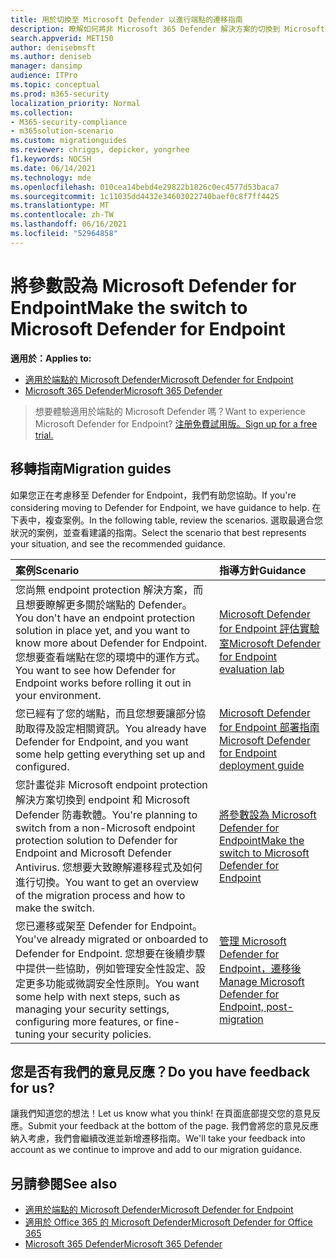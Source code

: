 ```yaml
---
title: 用於切換至 Microsoft Defender 以進行端點的遷移指南
description: 瞭解如何將非 Microsoft 365 Defender 解決方案的切換到 Microsoft Defender for Endpoint
search.appverid: MET150
author: denisebmsft
ms.author: deniseb
manager: dansimp
audience: ITPro
ms.topic: conceptual
ms.prod: m365-security
localization_priority: Normal
ms.collection:
- M365-security-compliance
- m365solution-scenario
ms.custom: migrationguides
ms.reviewer: chriggs, depicker, yongrhee
f1.keywords: NOCSH
ms.date: 06/14/2021
ms.technology: mde
ms.openlocfilehash: 010cea14bebd4e29822b1826c0ec4577d53baca7
ms.sourcegitcommit: 1c11035dd4432e34603022740baef0c8f7ff4425
ms.translationtype: MT
ms.contentlocale: zh-TW
ms.lasthandoff: 06/16/2021
ms.locfileid: "52964858"
---
```

# <a name="make-the-switch-to-microsoft-defender-for-endpoint"></a><span data-ttu-id="27d80-103">將參數設為 Microsoft Defender for Endpoint</span><span class="sxs-lookup"><span data-stu-id="27d80-103">Make the switch to Microsoft Defender for Endpoint</span></span>

<span data-ttu-id="27d80-104">**適用於：**</span><span class="sxs-lookup"><span data-stu-id="27d80-104">**Applies to:**</span></span>
- [<span data-ttu-id="27d80-105">適用於端點的 Microsoft Defender</span><span class="sxs-lookup"><span data-stu-id="27d80-105">Microsoft Defender for Endpoint</span></span>](https://go.microsoft.com/fwlink/p/?linkid=2154037)
- [<span data-ttu-id="27d80-106">Microsoft 365 Defender</span><span class="sxs-lookup"><span data-stu-id="27d80-106">Microsoft 365 Defender</span></span>](https://go.microsoft.com/fwlink/?linkid=2118804)

> <span data-ttu-id="27d80-107">想要體驗適用於端點的 Microsoft Defender 嗎？</span><span class="sxs-lookup"><span data-stu-id="27d80-107">Want to experience Microsoft Defender for Endpoint?</span></span> [<span data-ttu-id="27d80-108">注册免費試用版。</span><span class="sxs-lookup"><span data-stu-id="27d80-108">Sign up for a free trial.</span></span>](https://www.microsoft.com/microsoft-365/windows/microsoft-defender-atp?ocid=docs-wdatp-exposedapis-abovefoldlink)

## <a name="migration-guides"></a><span data-ttu-id="27d80-109">移轉指南</span><span class="sxs-lookup"><span data-stu-id="27d80-109">Migration guides</span></span>

<span data-ttu-id="27d80-110">如果您正在考慮移至 Defender for Endpoint，我們有助您協助。</span><span class="sxs-lookup"><span data-stu-id="27d80-110">If you're considering moving to Defender for Endpoint, we have guidance to help.</span></span> <span data-ttu-id="27d80-111">在下表中，複查案例。</span><span class="sxs-lookup"><span data-stu-id="27d80-111">In the following table, review the scenarios.</span></span> <span data-ttu-id="27d80-112">選取最適合您狀況的案例，並查看建議的指南。</span><span class="sxs-lookup"><span data-stu-id="27d80-112">Select the scenario that best represents your situation, and see the recommended guidance.</span></span>

| <span data-ttu-id="27d80-113">案例</span><span class="sxs-lookup"><span data-stu-id="27d80-113">Scenario</span></span> | <span data-ttu-id="27d80-114">指導方針</span><span class="sxs-lookup"><span data-stu-id="27d80-114">Guidance</span></span> |
|:----|:----|
| <span data-ttu-id="27d80-115">您尚無 endpoint protection 解決方案，而且想要瞭解更多關於端點的 Defender。</span><span class="sxs-lookup"><span data-stu-id="27d80-115">You don't have an endpoint protection solution in place yet, and you want to know more about Defender for Endpoint.</span></span> <span data-ttu-id="27d80-116">您想要查看端點在您的環境中的運作方式。</span><span class="sxs-lookup"><span data-stu-id="27d80-116">You want to see how Defender for Endpoint works before rolling it out in your environment.</span></span>  | [<span data-ttu-id="27d80-117">Microsoft Defender for Endpoint 評估實驗室</span><span class="sxs-lookup"><span data-stu-id="27d80-117">Microsoft Defender for Endpoint evaluation lab</span></span>](evaluation-lab.md)   |
| <span data-ttu-id="27d80-118">您已經有了您的端點，而且您想要讓部分協助取得及設定相關資訊。</span><span class="sxs-lookup"><span data-stu-id="27d80-118">You already have Defender for Endpoint, and you want some help getting everything set up and configured.</span></span>  | [<span data-ttu-id="27d80-119">Microsoft Defender for Endpoint 部署指南</span><span class="sxs-lookup"><span data-stu-id="27d80-119">Microsoft Defender for Endpoint deployment guide</span></span>](deployment-phases.md)  |
| <span data-ttu-id="27d80-120">您計畫從非 Microsoft endpoint protection 解決方案切換到 endpoint 和 Microsoft Defender 防毒軟體。</span><span class="sxs-lookup"><span data-stu-id="27d80-120">You're planning to switch from a non-Microsoft endpoint protection solution to Defender for Endpoint and Microsoft Defender Antivirus.</span></span> <span data-ttu-id="27d80-121">您想要大致瞭解遷移程式及如何進行切換。</span><span class="sxs-lookup"><span data-stu-id="27d80-121">You want to get an overview of the migration process and how to make the switch.</span></span> |[<span data-ttu-id="27d80-122">將參數設為 Microsoft Defender for Endpoint</span><span class="sxs-lookup"><span data-stu-id="27d80-122">Make the switch to Microsoft Defender for Endpoint</span></span>](switch-to-microsoft-defender-migration.md)   |
| <span data-ttu-id="27d80-123">您已遷移或架至 Defender for Endpoint。</span><span class="sxs-lookup"><span data-stu-id="27d80-123">You've already migrated or onboarded to Defender for Endpoint.</span></span> <span data-ttu-id="27d80-124">您想要在後續步驟中提供一些協助，例如管理安全性設定、設定更多功能或微調安全性原則。</span><span class="sxs-lookup"><span data-stu-id="27d80-124">You want some help with next steps, such as managing your security settings, configuring more features, or fine-tuning your security policies.</span></span> | [<span data-ttu-id="27d80-125">管理 Microsoft Defender for Endpoint，遷移後</span><span class="sxs-lookup"><span data-stu-id="27d80-125">Manage Microsoft Defender for Endpoint, post-migration</span></span>](manage-atp-post-migration.md) |


## <a name="do-you-have-feedback-for-us"></a><span data-ttu-id="27d80-126">您是否有我們的意見反應？</span><span class="sxs-lookup"><span data-stu-id="27d80-126">Do you have feedback for us?</span></span>

<span data-ttu-id="27d80-127">讓我們知道您的想法！</span><span class="sxs-lookup"><span data-stu-id="27d80-127">Let us know what you think!</span></span> <span data-ttu-id="27d80-128">在頁面底部提交您的意見反應。</span><span class="sxs-lookup"><span data-stu-id="27d80-128">Submit your feedback at the bottom of the page.</span></span> <span data-ttu-id="27d80-129">我們會將您的意見反應納入考慮，我們會繼續改進並新增遷移指南。</span><span class="sxs-lookup"><span data-stu-id="27d80-129">We'll take your feedback into account as we continue to improve and add to our migration guidance.</span></span>

## <a name="see-also"></a><span data-ttu-id="27d80-130">另請參閱</span><span class="sxs-lookup"><span data-stu-id="27d80-130">See also</span></span>

- [<span data-ttu-id="27d80-131">適用於端點的 Microsoft Defender</span><span class="sxs-lookup"><span data-stu-id="27d80-131">Microsoft Defender for Endpoint</span></span>](/windows/security/threat-protection)
- [<span data-ttu-id="27d80-132">適用於 Office 365 的 Microsoft Defender</span><span class="sxs-lookup"><span data-stu-id="27d80-132">Microsoft Defender for Office 365</span></span>](/microsoft-365/security/office-365-security/office-365-atp)
- [<span data-ttu-id="27d80-133">Microsoft 365 Defender</span><span class="sxs-lookup"><span data-stu-id="27d80-133">Microsoft 365 Defender</span></span>](/microsoft-365/security/defender/microsoft-threat-protection?) 
